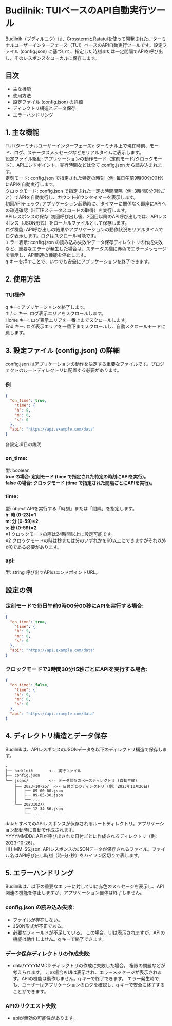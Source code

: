 # Budilnik: TUIベースのAPI自動実行ツール
Budilnik（ブディルニク）は、CrosstermとRatatuiを使って開発された、ターミナルユーザーインターフェース（TUI）ベースのAPI自動実行ツールです。設定ファイル (config.json) に基づいて、指定した時刻または一定間隔でAPIを呼び出し、そのレスポンスをローカルに保存します。

## 目次
- 主な機能
- 使用方法
- 設定ファイル (config.json) の詳細
- ディレクトリ構造とデータ保存
- エラーハンドリング
## 1. 主な機能
   TUI (ターミナルユーザーインターフェース): ターミナル上で現在時刻、モード、ログ、ステータスメッセージなどをリアルタイムに表示します。\
   設定ファイル駆動: アプリケーションの動作モード（定刻モード/クロックモード）、APIエンドポイント、実行時間などは全て config.json から読み込まれます。\
   定刻モード: config.json で指定された特定の時刻（例: 毎日午前9時00分00秒）にAPIを自動実行します。\
   クロックモード: config.json で指定された一定の時間間隔（例: 3時間0分0秒ごと）でAPIを自動実行し、カウントダウンタイマーを表示します。\
   初回APIチェック: アプリケーション起動時に、タイマーに関係なく即座にAPIへの疎通確認（HTTPステータスコードの取得）を実行します。\
   APIレスポンスの保存: 初回呼び出し後、2回目以降のAPI呼び出しでは、APIレスポンス（JSON形式）をローカルファイルとして保存します。\
   ログ機能: API呼び出しの結果やアプリケーションの動作状況をリアルタイムでログ表示します。ログはスクロール可能です。\
   エラー表示: config.json の読み込み失敗やデータ保存ディレクトリの作成失敗など、重要なエラーが発生した場合は、ステータス欄に赤色でエラーメッセージを表示し、API関連の機能を停止します。\
   q キーを押すことで、いつでも安全にアプリケーションを終了できます。
## 2. 使用方法
### TUI操作
q キー: アプリケーションを終了します。\
↑ / ↓ キー: ログ表示エリアをスクロールします。\
Home キー: ログ表示エリアを一番上までスクロールします。\
End キー: ログ表示エリアを一番下までスクロールし、自動スクロールモードに戻します。
## 3. 設定ファイル (config.json) の詳細
   config.json はアプリケーションの動作を決定する重要なファイルです。プロジェクトのルートディレクトリに配置する必要があります。

### 例
```json
{
  "on_time": true,
    "time": {
    "h": 9,
    "m": 0,
    "s": 0
  },
  "api": "https://api.example.com/data"
}
```
各設定項目の説明
### on_time:
型: boolean\
**true の場合: 定刻モード (time で指定された特定の時刻にAPIを実行)。**\
**false の場合: クロックモード (time で指定された間隔ごとにAPIを実行)。**
### time:
型: object
APIを実行する「時刻」または「間隔」を指定します。\
**h: 時 (0-23)※1**\
**m: 分 (0-59)※2**\
**s: 秒 (0-59)※2**\
※1 クロックモードの際は24時間以上に設定可能です。\
※2 クロックモードの時は秒または分のいずれかを60以上にできますがそれ以外が0である必要があります。
### api:
型: string
呼び出すAPIのエンドポイントURL。

## 設定の例
### 定刻モードで毎日午前9時00分00秒にAPIを実行する場合:
```json
{
  "on_time": true,
    "time": {
    "h": 9,
    "m": 0,
    "s": 0
  },
  "api": "https://api.example.com/data"
}
```
### クロックモードで3時間30分15秒ごとにAPIを実行する場合:
```json
{
  "on_time": false,
    "time": {
    "h": 9,
    "m": 0,
    "s": 0
  },
  "api": "https://api.example.com/data"
}
```
## 4. ディレクトリ構造とデータ保存
   Budilnikは、APIレスポンスのJSONデータを以下のディレクトリ構造で保存します。
```
.
├── budilnik       <-- 実行ファイル
├── config.json
└── jsons/         <-- データ保存のベースディレクトリ (自動生成)
    ├── 2023-10-26/  <-- 日付ごとのディレクトリ (例: 2023年10月26日)
    │   ├── 09-00-00.json
    │   ├── 09-05-30.json
    │   └── ...
    └── 20231027/
        ├── 12-34-56.json
        └── ...
```
data/: すべてのAPIレスポンスが保存されるルートディレクトリ。アプリケーション起動時に自動で作成されます。\
YYYYMMDD/: APIが呼び出された日付ごとに作成されるディレクトリ（例: 2023-10-26）。\
HH-MM-SS.json: APIレスポンスのJSONデータが保存されるファイル。ファイル名はAPI呼び出し時刻（時-分-秒）をハイフン区切りで表します。
## 5. エラーハンドリング
   Budilnikは、以下の重要なエラーに対してUIに赤色のメッセージを表示し、API関連の機能を停止しますが、アプリケーション自体は終了しません。
### config.json の読み込み失敗:
- ファイルが存在しない。
- JSON形式が不正である。
- 必要なフィールドが不足している。
この場合、UIは表示されますが、APIの機能は動作しません。q キーで終了できます。
### データ保存ディレクトリの作成失敗:
- data/YYYYMMDD ディレクトリの作成に失敗した場合。
権限の問題などが考えられます。
この場合もUIは表示され、エラーメッセージが表示されます。APIの機能は動作しません。q キーで終了できます。
エラー発生時でも、ユーザーはアプリケーションのログを確認し、q キーで安全に終了することができます。

### APIのリクエスト失敗
- apiが無効の可能性があります。